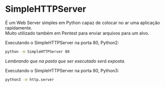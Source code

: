 # SimpleHTTPServer

É um Web Server simples em Python capaz de colocar no ar uma aplicação rapidamente.  
Muito utilizado também em Pentest para enviar arquivos para um alvo.

Executando o SimpleHTTPServer na porta 80, Python2:

```bash
python -m SimpleHTTPServer 80
```
*Lembrando que na pasta que ser executado será exposta.*

Executando o SimpleHTTPServer na porta 80, Python3:

```bash
python3 -m http.server
```
